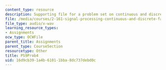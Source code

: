 ```yaml
---
content_type: resource
description: Supporting file for a problem set on continuous and discrete signal processing.
file: /media/courses/2-161-signal-processing-continuous-and-discrete-fall-2008/16d9cb391a4b61011bba8dc737debd0c_PS9Prob4.wav
file_type: audio/x-wav
learning_resource_types:
- Assignments
ocw_type: OCWFile
parent_title: Assignments
parent_type: CourseSection
resourcetype: Other
title: PS9Prob4
uid: 16d9cb39-1a4b-6101-1bba-8dc737debd0c
---
```

